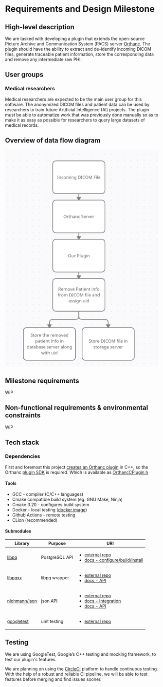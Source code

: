 # Requirements and Design Milestone

## High-level description

We are tasked with developing a plugin that extends the open-source Picture Archive and Communication System (PACS) server [Orthanc](https://www.orthanc-server.com/). The plugin should have the ability to extract and de-identify incoming DICOM files, generate traceable patient information, store the corresponding data and remove any intermediate raw PHI.

## User groups

### Medical researchers

Medical researchers are expected to be the main user group for this software. The anonymized DICOM files and patient data can be used by researchers to train future Artificial Intelligence (AI) projects. The plugin must be able to automatize work that was previously done manually so as to make it as easy as possible for researchers to query large datasets of medical records.

## Overview of data flow diagram

![](assets/DFD.png)

## Milestone requirements 

WIP

## Non-functional requirements & environmental constraints

WIP

## Tech stack

### Dependencies
First and foremost this project [creates an Orthanc plugin](https://book.orthanc-server.com/developers/creating-plugins.html#structure-of-the-plugins) in C++, so the Orthanc [plugin SDK](https://sdk.orthanc-server.com/index.html) is required. Which is available as [OrthancCPlugin.h](https://hg.orthanc-server.com/orthanc/file/Orthanc-1.9.7/OrthancServer/Plugins/Include/orthanc/OrthancCPlugin.h)
#### Tools
* GCC - compiler (C/C++ languages)
* Cmake compatible build system (eg. GNU Make, Ninja)
* Cmake 3.20 - configures build system
* Docker - local testing ([docker image](https://hub.docker.com/r/jodogne/orthanc-plugins))
* Github Actions - remote testing
* CLion (recommended)

#### Submodules
| Library | Purpose | URI |
|---------|---------|-----|
| [libpq](lib) | PostgreSQL API | <ul><li>[external repo](https://github.com/postgres/postgres.git) <li>[docs - configure/build/install](https://www.postgresql.org/docs/14/install-procedure.html) |
| [libpqxx](lib) | libpq wrapper | <ul><li>[external repo](https://github.com/jtv/libpqxx.git) <li>[docs - API](https://libpqxx.readthedocs.io/en/stable/a01382.html) |
| [nlohmann/json](lib) | json API | <ul><li>[external repo](https://github.com/nlohmann/json.git) <li>[docs - integration](https://github.com/nlohmann/json#integration) <li>[docs - API](https://nlohmann.github.io/json/api/basic_json/) |
| [googletest](lib) | unit testing | <ul><li>[external repo](https://github.com/google/googletest.git) |

## Testing

We are using GoogleTest, Google’s C++ testing and mocking framework, to test our plugin's features.

We are planning on using the [CircleCI](circleci.com) platform to handle continuous testing. With the help of a robust and reliable CI pipeline, we will be able to test features before merging and find issues sooner.